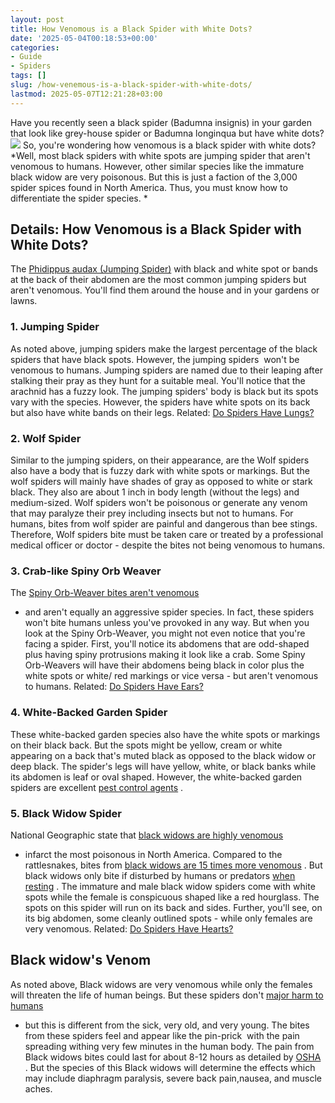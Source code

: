 ```yaml
---
layout: post
title: How Venomous is a Black Spider with White Dots?
date: '2025-05-04T00:18:53+00:00'
categories:
- Guide
- Spiders
tags: []
slug: /how-venemous-is-a-black-spider-with-white-dots/
lastmod: 2025-05-07T12:21:28+03:00
---
```


Have you recently seen a black spider (Badumna insignis) in your garden that look like grey-house spider or Badumna longinqua but have white dots?
![](/assets/img/12/Pest-Control.jpg)
So, you're wondering how venomous is a black spider with white dots?
*Well, most black spiders with white spots are jumping spider that aren't venomous to humans. However, other similar species like the immature black widow are very poisonous. But this is just a faction of the 3,000 spider spices found in North America. Thus, you must know how to differentiate the spider species. *
## Details: How Venomous is a Black Spider with White Dots?
The
[Phidippus audax (Jumping Spider)](https://nature.mdc.mo.gov/discover-nature/field-guide/bold-jumper)
with black and white spot or bands at the back of their abdomen are the most common jumping spiders but aren't venomous. You'll find them around the house and in your gardens or lawns.
### 1. Jumping Spider
As noted above, jumping spiders make the largest percentage of the black spiders that have black spots. However, the jumping spiders  won't be venomous to humans.
Jumping spiders are named due to their leaping after stalking their pray as they hunt for a suitable meal. You'll notice that the arachnid has a fuzzy look.
The jumping spiders' body is black but its spots vary with the species. However, the spiders have white spots on its back but also have white bands on their legs.
Related:
[Do Spiders Have Lungs?](https://pestpolicy.com/do-spiders-have-lungs/)
### 2. Wolf Spider
Similar to the jumping spiders, on their appearance, are the Wolf spiders also have a body that is fuzzy dark with white spots or markings.
But the wolf spiders will mainly have shades of gray as opposed to white or stark black. They also are about 1 inch in body length (without the legs) and medium-sized.
Wolf spiders won't be poisonous or generate any venom that may paralyze their prey including insects but not to humans. For humans, bites from wolf spider are painful and dangerous than bee stings.
Therefore, Wolf spiders bite must be taken care or treated by a professional medical officer or doctor - despite the bites not being venomous to humans.
### 3. Crab-like Spiny Orb Weaver
The
[Spiny Orb-Weaver bites aren't venomous](https://pestpolicy.com/are-spiny-orb-weaver-spiders-poisonous/)
- and aren't equally an aggressive spider species. In fact, these spiders won't bite humans unless you've provoked in any way.
But when you look at the Spiny Orb-Weaver, you might not even notice that you're facing a spider. First, you'll notice its abdomens that are odd-shaped plus having spiny protrusions making it look like a crab.
Some Spiny Orb-Weavers will have their abdomens being black in color plus the white spots or white/ red markings or vice versa - but aren't venomous to humans.
Related:
[Do Spiders Have Ears?](https://pestpolicy.com/do-spiders-have-ears/)
### 4. White-Backed Garden Spider
These white-backed garden species also have the white spots or markings on their black back.
But the spots might be yellow, cream or white appearing on a back that's muted black as opposed to the black widow or deep black.
The spider's legs will have yellow, white, or black banks while its abdomen is leaf or oval shaped. However, the white-backed garden spiders are excellent
[pest control agents](https://extension.oregonstate.edu/news/spiders-earn-their-keep-natural-pest-control-garden)
.
### 5. Black Widow Spider
National Geographic state that
[black widows are highly venomous](https://www.ncbi.nlm.nih.gov/books/NBK499987/)
- infarct the most poisonous in North America. Compared to the rattlesnakes, bites from
[black widows are 15 times more venomous](https://www.livescience.com/39919-black-widow-spiders.html)
.
But black widows only bite if disturbed by humans or predators
[when resting](https://pestpolicy.com/do-spiders-sleep/)
. The immature and male black widow spiders come with white spots while the female is conspicuous shaped like a red hourglass.
The spots on this spider will run on its back and sides. Further, you'll see, on its big abdomen, some cleanly outlined spots - while only females are very venomous.
Related:
[Do Spiders Have Hearts?](https://pestpolicy.com/do-spiders-have-hearts/)
## Black widow's Venom
As noted above, Black widows are very venomous while only the females will threaten the life of human beings. But these spiders don't
[major harm to humans](https://www.livescience.com/39702-first-person-black-widow-bite-sends-man-to-hospital.html)
- but this is different from the sick, very old, and very young.
The bites from these spiders feel and appear like the pin-prick  with the pain spreading withing very few minutes in the human body. The pain from Black widows bites could last for about 8-12 hours as detailed by
[OSHA](https://www.osha.gov/OshDoc/data_Hurricane_Facts/black_widow_spider.pdf)
.
But the species of this Black widows will determine the effects which may include diaphragm paralysis, severe back pain,nausea, and muscle aches.
